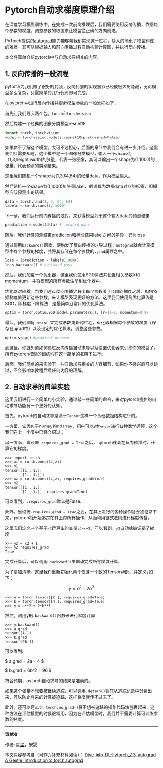# Pytorch自动求梯度原理介绍

在深度学习模型训练中，在完成一次前向推理后，我们需要使用反向传播，依据每个参数的梯度，调整参数的取值来让模型往正确的方向前进。

PyTorch提供的[autograd](https://pytorch.org/docs/stable/autograd.html)能力能够帮我们实现这一过程，极大的简化了模型训练的难度。其可以根据输入和前向传播过程自动构建计算图，并执行反向传播。

本文将简单介绍pytorch中与自动求导相关的内容。

## 1. 反向传播的一般流程

pytorch为我们做了很好的封装，反向传播的实现细节已经被极大的隐藏，无论模型多么复杂，只需简单的几行代码即可完成。

在pytorch中进行反向传播并更新模型参数的一般流程如下：

首先让我们导入两个包，`torch`和`torchvision`

然后构建一个经典的图像分类模型resnet18

```python
import torch, torchvision
model = torchvision.models.resnet18(pretrained=False)
```

如果你不了解这个模型，大可不必担心，后面的章节中我们会有进一步介绍。这里我们只需要知道，这个模型是一个图像分类模型，输入一个shape为（1,3,height,width)的张量，代表一张图像，其可以输出一个shape为(1,1000)的张量，代表预测的类别结果。

这里我们随机一个shape为(1,3,64,64)的张量data，作为模型输入。

然后随机一个shape为(1,1000)的张量label，假设其为数据data对应的标签，即模型应该预测出的结果。

```python
data = torch.rand(1, 3, 64, 64)
labels = torch.rand(1, 1000)
```

下一步，我们运行前向传播的过程，来获得模型对于这个输入data的预测结果

```python
prediction = model(data) # forward pass
```

随后，我们计算预测结果prediction和标准结果label之间的差异，记为loss

通过调用`backward()`函数，便触发了反向传播的求导过程，`autograd`就会计算模型中每个参数的梯度，并将其存储在每个参数的`.grad`属性之中。

```python
loss = (prediction - labels).sum()
loss.backward() # backward pass
```

然后，我们加载一个优化器，这里我们使用SGD算法并设置相关参数lr和momentum，并将模型的所有参数注册到优化器中。

优化器对应着，当我们通过反向传播计算出每个参数关于loss的梯度之后，如何依据梯度值更新这些参数，来让模型表现更好的方法。这里我们使用的优化算法是SGD，即梯度下降算法，是最简单且常用的优化算法。

```python
optim = torch.optim.SGD(model.parameters(), lr=1e-2, momentum=0.9)
```

最后，我们调用`.step()`来完成参数更新的过程，优化器根据每个参数的梯度（保存在.grad中）以及设定的优化算法，调整这些参数。

```python
optim.step() #gradient descent
```

到这里，你就知道如何通过反向传播自动求导以及设置优化器来训练你的模型了，所有pytorch模型的训练均在这个简单的框架下进行。

后面，我们简单的来实验下一些自动求导相关的内容细节，如果你不感兴趣可以跳过，不会影响本教程后续任何内容的理解。

## 2. 自动求导的简单实验

这里我们进行一个简单的小实验，通过敲一些简单的命令，来对pytorch提供的自动求导功能有一个更好的认知。

首先，pytorch的自动求导是基于`Tensor`这样一个基础数据结构进行的。

一方面，它类似于numpy的ndarray，用户可以对`Tensor`进行各种数学运算，这个我们在上一小节中已经介绍过；

另一方面，当设置`.requires_grad = True`之后，pytorch就会在反向传播时，计算它的梯度。

```shell
>>> import torch
>>> x1 = torch.ones((2,2))
>>> x1
tensor([[1., 1.],
        [1., 1.]])
>>> x2 = torch.ones((2,2), requires_grad=True)
>>> x2
tensor([[1., 1.],
        [1., 1.]], requires_grad=True)
```

可以看到，`.requires_grad`默认是False。

此外，当设置`.requires_grad = True`之后，在其上进行的各种操作就会被记录下来，pytorch将开始追踪在其上的所有操作，从而利用链式法则进行梯度传播。

这里我们定义一个基于`x2`运算出的变量`y2=x+2`，可以看到，`y2`自动就被记录了梯度

```shell
>>> y2 = x2 + 1
>>> y2.requires_grad
True
```

完成计算后，可以调用`.backward()`来自动完成所有梯度计算。

为了更加清晰，这里我们重新初始化两个仅含一个数的Tensor`a`和`b`，并定义y如下：

$$ y = a^2 + 2b^3 $$

```shell
>>> a = torch.tensor([2.], requires_grad=True)
>>> b = torch.tensor([4.], requires_grad=True)
>>> y = a**2 + 2*b**3
```

然后，调用y的`.backward()`函数来进行梯度计算

```shell
>>> y.backward()
>>> a.grad
tensor([4.])
>>> b.grad
tensor([96.])
```

可以看到:

$ a.grad = 2a = 4 $

$ b.grad = 6b^2 = 96 $

符合预期，pytorch自动求导的结果是准确的。

如果某个张量不想要被继续追踪，可以调用`.detach()`将其从追踪记录中分离出来，可以防止将来的计算被追踪，这样梯度就传不过去了。

此外，还可以用`with torch.no_grad()`将不想被追踪的操作代码块包裹起来，这种方法在评估模型的时候很常用，因为在评估模型时，我们并不需要计算可训练参数的梯度。

-----------

**贡献者**

作者: [星尘](https://blog.csdn.net/OuDiShenmiss)，安晟

本文内容参考自（可作为补充材料阅读）：
[Dive-into-DL-Pytorch_2.3-autograd](https://github.com/ShusenTang/Dive-into-DL-PyTorch/blob/master/docs/chapter02_prerequisite/2.3_autograd.md)
[A Gentle Introduction to torch.autograd](https://pytorch.org/tutorials/beginner/blitz/autograd_tutorial.html#sphx-glr-beginner-blitz-autograd-tutorial-py)